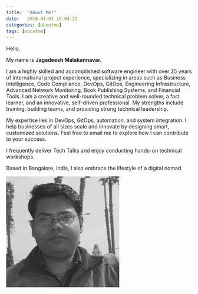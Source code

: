 ```yaml
---
title:  "About Me!"
date:   2016-01-01 15:04:23
categories: [aboutme]
tags: [aboutme]
---
```

Hello,

My name is **Jagadeesh Malakannavar.**

I am a highly skilled and accomplished software engineer with over 25 years of international project experience, specializing in areas such as Business Intelligence, Code Compliance, DevOps, GitOps, Engineering Infrastructure, Advanced Network Monitoring, Book Publishing Systems, and Financial Tools. I am a creative and well-rounded technical problem solver, a fast learner, and an innovative, self-driven professional. My strengths include training, building teams, and providing strong technical leadership.

My expertise lies in DevOps, GitOps, automation, and system integration. I help businesses of all sizes scale and innovate by designing smart, customized solutions. Feel free to email me to explore how I can contribute to your success.

I frequently deliver Tech Talks and enjoy conducting hands-on technical workshops.

Based in Bangalore, India, I also embrace the lifestyle of a digital nomad.


![My Profile Photo](/images/my.jpg)
